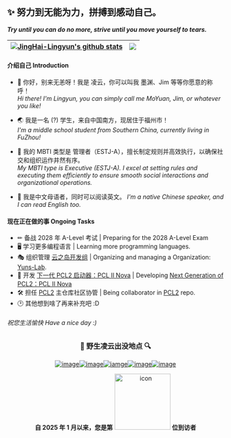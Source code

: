 ## ✨ 努力到无能为力，拼搏到感动自己。
***Try until you can do no more, strive until you move yourself to tears.***
  <!---README Stats--->
  <!---鬼知道为什么这破玩意老是坏，蒸的服辣！！--->
| <a href="https://github.com/anuraghazra/github-readme-stats"><img align="center" src="https://github-readme-stats.vercel.app/api?username=JingHai-Lingyun&show_icons=true&include_all_commits=true&theme=buefy&hide_border=true&count_private=true" alt="JingHai-Lingyun's github stats" /></a> | <a href="https://github.com/anuraghazra/github-readme-stats"><img align="center" src="https://github-readme-stats.vercel.app/api/top-langs/?username=JingHai-Lingyun&layout=compact&theme=buefy&hide_border=true" /></a> |
| ------------- | ------------- |

#### 介绍自己 Introduction

- 💬 你好，别来无恙呀！我是 凌云，你可以叫我 墨渊、Jim 等等你愿意的称呼！  
*Hi there! I'm Lingyun, you can simply call me MoYuan, Jim, or whatever you like!*

- 🌏 我是一名 (?) 学生，来自中国南方，现居住于福州市！  
*I'm a middle school student from Southern China, currently living in FuZhou!*

- 🧝‍ 我的 MBTI 类型是 管理者（ESTJ-A），擅长制定规则并高效执行，以确保社交和组织运作井然有序。  
*My MBTI type is Executive (ESTJ-A). I excel at setting rules and executing them efficiently to ensure smooth social interactions and organizational operations.*

- 📰 我是中文母语者，同时可以阅读英文。
*I'm a native Chinese speaker, and I can read English too.*  

#### 现在正在做的事 Ongoing Tasks
- ✏ 备战 2028 年 A-Level 考试 | Preparing for the 2028 A-Level Exam
- 🖥️ 学习更多编程语言 | Learning more programming languages.
- 🎭 组织管理 [云之岛开发组](https://github.com/Yuns-Lab) | Organizing and managing a Organization: [Yuns-Lab](https://github.com/Yuns-Lab).
- 🚧 开发 [下一代 PCL2 启动器：PCL II Nova](https://github.com/PCL-Community/PCL2.Nova.App) | Developing [Next Generation of PCL2：PCL II Nova](https://github.com/PCL-Community/PCL2.Nova.App)
- 🛠 担任 [PCL2](https://github.com/Hex-Dragon/PCL2) 主仓库社区协管 | Being collaborator in [PCL2](https://github.com/Hex-Dragon/PCL2) repo.
- 🕑 其他想到啥了再来补充吧 :D

###### 祝您生活愉快 Have a nice day :)
  <!---自2023.1.12开始统计的页面访问数量--->
  <!---已弃用![Page Views Count](https://badges.toozhao.com/badges/01GPHXFCCQ0WANPJ2B5Q8MGJG5/blue.svg)  --->
<div align="center">

### 🔎 野生凌云出没地点 🔍
  <!---相关链接--->
[![image](https://img.shields.io/badge/-BiliBili(个人)-fb7299?style=for-the-badge)](https://space.bilibili.com/3546844227439249 "跳转 Bilibili 团队主页")[![image](https://img.shields.io/badge/-BiliBili(团队)-00AEE8?style=for-the-badge)](https://space.bilibili.com/3546632664648343 "跳转 Bilibili 团队主页")[![iamge](https://img.shields.io/badge/-AFDian-946ce6?style=for-the-badge)](https://afdian.net/a/Yuns-Lab "跳转 爱发电创作者页面")[![image](https://img.shields.io/badge/-Email-1074BE?style=for-the-badge)](mailto:jim.lin@yuns-lab.tech "向我发送邮件")[![image](https://img.shields.io/badge/-Steam-171A21?style=for-the-badge)](https://steamcommunity.com/id/LingyunAwA-CN/ "跳转 Steam 个人资料")
  <!---访问次数统计--->
**自 2025 年 1 月以来，您是第** <img src="https://profile-counter.glitch.me/JingHai-Lingyun/count.svg" alt="icon" width="130px"> **位到访者**  
</div>

  <!--弃用
<details>
<summary>更多信息... What's more...</summary>
  <div align="center">
   
  <!---这些统计信息我超爱！来自 https://metrics.lecoq.io/ ，不过可惜风格不统一，就先折叠了--->
  <!--Update 20230503: 网站寄了，爆 526 错误了-->
<!--![Metrics](https://metrics.lecoq.io/WForst-Breeze?template=classic&repositories.forks=true&reactions=1&achievements=1&traffic=1&discussions=1&base=header%2C%20activity%2C%20community%2C%20repositories%2C%20metadata&base.indepth=false&base.hireable=false&base.skip=false&reactions=false&reactions.limit=200&reactions.limit.issues=100&reactions.limit.discussions=100&reactions.limit.discussions.comments=100&reactions.days=0&reactions.display=absolute&discussions=false&discussions.categories=true&discussions.categories.limit=0&achievements=false&achievements.threshold=C&achievements.secrets=true&achievements.display=detailed&achievements.limit=0&traffic=false&config.timezone=Asia%2FShanghai&config.display=large)-->
<!--<img src="https://github.com/WForst-Breeze/WForst-Breeze/assets/110760354/f284be7c-e4a3-495f-b5fb-020ec32f5556" alt="200discusions" width="750px">
-->
   </div>
</details>
